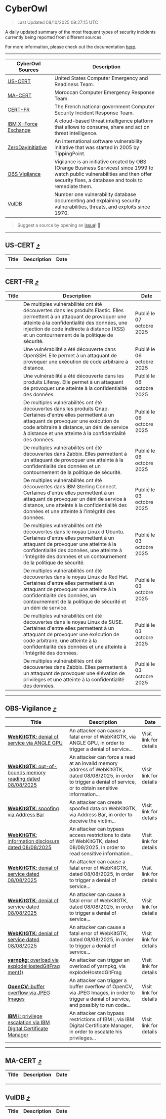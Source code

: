 
 <div id='top'></div>

# CyberOwl

 > Last Updated 08/10/2025 09:27:15 UTC
 
 A daily updated summary of the most frequent types of security incidents currently being reported from different sources.
 
 For more information, please check out the documentation [here](./docs/README.md).
 
 ---
 |CyberOwl Sources|Description|
 |---|---|
 |[US-CERT](#us-cert-arrow_heading_up)|United States Computer Emergency and Readiness Team.|
 |[MA-CERT](#ma-cert-arrow_heading_up)|Moroccan Computer Emergency Response Team.|
 |[CERT-FR](#cert-fr-arrow_heading_up)|The French national government Computer Security Incident Response Team.|
 |[IBM X-Force Exchange](#ibmcloud-arrow_heading_up)|A cloud-based threat intelligence platform that allows to consume, share and act on threat intelligence.|
 |[ZeroDayInitiative](#zerodayinitiative-arrow_heading_up)|An international software vulnerability initiative that was started in 2005 by TippingPoint.|
 |[OBS Vigilance](#obs-vigilance-arrow_heading_up)|Vigilance is an initiative created by OBS (Orange Business Services) since 1999 to watch public vulnerabilities and then offer security fixes, a database and tools to remediate them.|
 |[VulDB](#vuldb-arrow_heading_up)|Number one vulnerability database documenting and explaining security vulnerabilities, threats, and exploits since 1970.|
 
 > Suggest a source by opening an [issue](https://github.com/karimhabush/cyberowl/issues)! :raised_hands:
 ---

## US-CERT [:arrow_heading_up:](#cyberowl)

 |Title|Description|Date|
 |---|---|---|
 
 ---

## CERT-FR [:arrow_heading_up:](#cyberowl)

 |Title|Description|Date|
 |---|---|---|
 |[](https://www.cert.ssi.gouv.fr/avis/CERTFR-2025-AVI-0849/)|De multiples vulnérabilités ont été découvertes dans les produits Elastic. Elles permettent à un attaquant de provoquer une atteinte à la confidentialité des données, une injection de code indirecte à distance (XSS) et un contournement de la politique de sécurité.|Publié le 07 octobre 2025|
 |[](https://www.cert.ssi.gouv.fr/avis/CERTFR-2025-AVI-0848/)|Une vulnérabilité a été découverte dans OpenSSH. Elle permet à un attaquant de provoquer une exécution de code arbitraire à distance.|Publié le 06 octobre 2025|
 |[](https://www.cert.ssi.gouv.fr/avis/CERTFR-2025-AVI-0847/)|Une vulnérabilité a été découverte dans les produits Liferay. Elle permet à un attaquant de provoquer une atteinte à la confidentialité des données.|Publié le 06 octobre 2025|
 |[](https://www.cert.ssi.gouv.fr/avis/CERTFR-2025-AVI-0846/)|De multiples vulnérabilités ont été découvertes dans les produits Qnap. Certaines d'entre elles permettent à un attaquant de provoquer une exécution de code arbitraire à distance, un déni de service à distance et une atteinte à la confidentialité des données.|Publié le 06 octobre 2025|
 |[](https://www.cert.ssi.gouv.fr/avis/CERTFR-2025-AVI-0845/)|De multiples vulnérabilités ont été découvertes dans Zabbix. Elles permettent à un attaquant de provoquer une atteinte à la confidentialité des données et un contournement de la politique de sécurité.|Publié le 06 octobre 2025|
 |[](https://www.cert.ssi.gouv.fr/avis/CERTFR-2025-AVI-0844/)|De multiples vulnérabilités ont été découvertes dans IBM Sterling Connect. Certaines d'entre elles permettent à un attaquant de provoquer un déni de service à distance, une atteinte à la confidentialité des données et une atteinte à l'intégrité des données.|Publié le 03 octobre 2025|
 |[](https://www.cert.ssi.gouv.fr/avis/CERTFR-2025-AVI-0843/)|De multiples vulnérabilités ont été découvertes dans le noyau Linux d'Ubuntu. Certaines d'entre elles permettent à un attaquant de provoquer une atteinte à la confidentialité des données, une atteinte à l'intégrité des données et un contournement de la politique de sécurité.|Publié le 03 octobre 2025|
 |[](https://www.cert.ssi.gouv.fr/avis/CERTFR-2025-AVI-0842/)|De multiples vulnérabilités ont été découvertes dans le noyau Linux de Red Hat. Certaines d'entre elles permettent à un attaquant de provoquer une atteinte à la confidentialité des données, un contournement de la politique de sécurité et un déni de service.|Publié le 03 octobre 2025|
 |[](https://www.cert.ssi.gouv.fr/avis/CERTFR-2025-AVI-0841/)|De multiples vulnérabilités ont été découvertes dans le noyau Linux de SUSE. Certaines d'entre elles permettent à un attaquant de provoquer une exécution de code arbitraire, une atteinte à la confidentialité des données et une atteinte à l'intégrité des données.|Publié le 03 octobre 2025|
 |[](https://www.cert.ssi.gouv.fr/avis/CERTFR-2025-AVI-0840/)|De multiples vulnérabilités ont été découvertes dans Zabbix. Elles permettent à un attaquant de provoquer une élévation de privilèges et une atteinte à la confidentialité des données.|Publié le 03 octobre 2025|
 
 ---

## OBS-Vigilance [:arrow_heading_up:](#cyberowl)

 |Title|Description|Date|
 |---|---|---|
 |[<a href="https://vigilance.fr/vulnerability/WebKitGTK-denial-of-service-via-ANGLE-GPU-47892" class="noirorange"><b>WebKitGTK</b>: denial of service via ANGLE GPU</a>](https://vigilance.fr/vulnerability/WebKitGTK-denial-of-service-via-ANGLE-GPU-47892)|An attacker can cause a fatal error of WebKitGTK, via ANGLE GPU, in order to trigger a denial of service...|Visit link for details|
 |[<a href="https://vigilance.fr/vulnerability/WebKitGTK-out-of-bounds-memory-reading-dated-08-08-2025-47891" class="noirorange"><b>WebKitGTK</b>: out-of-bounds memory reading dated 08/08/2025</a>](https://vigilance.fr/vulnerability/WebKitGTK-out-of-bounds-memory-reading-dated-08-08-2025-47891)|An attacker can force a read at an invalid memory address of WebKitGTK, dated 08/08/2025, in order to trigger a denial of service, or to obtain sensitive information...|Visit link for details|
 |[<a href="https://vigilance.fr/vulnerability/WebKitGTK-spoofing-via-Address-Bar-47889" class="noirorange"><b>WebKitGTK</b>: spoofing via Address Bar</a>](https://vigilance.fr/vulnerability/WebKitGTK-spoofing-via-Address-Bar-47889)|An attacker can create spoofed data on WebKitGTK, via Address Bar, in order to deceive the victim...|Visit link for details|
 |[<a href="https://vigilance.fr/vulnerability/WebKitGTK-information-disclosure-dated-08-08-2025-47888" class="noirorange"><b>WebKitGTK</b>: information disclosure dated 08/08/2025</a>](https://vigilance.fr/vulnerability/WebKitGTK-information-disclosure-dated-08-08-2025-47888)|An attacker can bypass access restrictions to data of WebKitGTK, dated 08/08/2025, in order to read sensitive information...|Visit link for details|
 |[<a href="https://vigilance.fr/vulnerability/WebKitGTK-denial-of-service-dated-08-08-2025-47887" class="noirorange"><b>WebKitGTK</b>: denial of service dated 08/08/2025</a>](https://vigilance.fr/vulnerability/WebKitGTK-denial-of-service-dated-08-08-2025-47887)|An attacker can cause a fatal error of WebKitGTK, dated 08/08/2025, in order to trigger a denial of service...|Visit link for details|
 |[<a href="https://vigilance.fr/vulnerability/WebKitGTK-denial-of-service-dated-08-08-2025-47886" class="noirorange"><b>WebKitGTK</b>: denial of service dated 08/08/2025</a>](https://vigilance.fr/vulnerability/WebKitGTK-denial-of-service-dated-08-08-2025-47886)|An attacker can cause a fatal error of WebKitGTK, dated 08/08/2025, in order to trigger a denial of service...|Visit link for details|
 |[<a href="https://vigilance.fr/vulnerability/WebKitGTK-denial-of-service-dated-08-08-2025-47885" class="noirorange"><b>WebKitGTK</b>: denial of service dated 08/08/2025</a>](https://vigilance.fr/vulnerability/WebKitGTK-denial-of-service-dated-08-08-2025-47885)|An attacker can cause a fatal error of WebKitGTK, dated 08/08/2025, in order to trigger a denial of service...|Visit link for details|
 |[<a href="https://vigilance.fr/vulnerability/yarnpkg-overload-via-explodeHostedGitFragment-47881" class="noirorange"><b>yarnpkg</b>: overload via explodeHostedGitFrag<wbr>ment()</wbr></a>](https://vigilance.fr/vulnerability/yarnpkg-overload-via-explodeHostedGitFragment-47881)|An attacker can trigger an overload of yarnpkg, via explodeHostedGitFrag|Visit link for details|
 |[<a href="https://vigilance.fr/vulnerability/OpenCV-buffer-overflow-via-JPEG-Images-47880" class="noirorange"><b>OpenCV</b>: buffer overflow via JPEG Images</a>](https://vigilance.fr/vulnerability/OpenCV-buffer-overflow-via-JPEG-Images-47880)|An attacker can trigger a buffer overflow of OpenCV, via JPEG Images, in order to trigger a denial of service, and possibly to run code...|Visit link for details|
 |[<a href="https://vigilance.fr/vulnerability/IBM-i-privilege-escalation-via-IBM-Digital-Certificate-Manager-47879" class="noirorange"><b>IBM i</b>: privilege escalation via IBM Digital Certificate Manager</a>](https://vigilance.fr/vulnerability/IBM-i-privilege-escalation-via-IBM-Digital-Certificate-Manager-47879)|An attacker can bypass restrictions of IBM i, via IBM Digital Certificate Manager, in order to escalate his privileges...|Visit link for details|
 
 ---

## MA-CERT [:arrow_heading_up:](#cyberowl)

 |Title|Description|Date|
 |---|---|---|
 
 ---

## VulDB [:arrow_heading_up:](#cyberowl)

 |Title|Description|Date|
 |---|---|---|
 